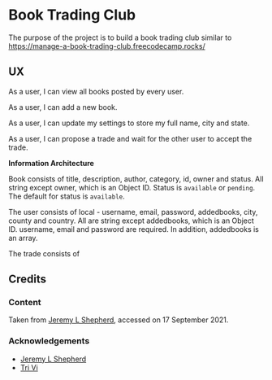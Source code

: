 # Book Trading Club

The purpose of the project is to build a book trading club similar to https://manage-a-book-trading-club.freecodecamp.rocks/

## UX

As a user, I can view all books posted by every user.

As a user, I can add a new book.

As a user, I can update my settings to store my full name, city and state.

As a user, I can propose a trade and wait for the other user to accept the trade.

**Information Architecture**

Book consists of title, description, author, category, id, owner and status.  All string except owner, which is an Object ID.  Status is `available` or `pending`.  The default for status is `available`. 

The user consists of local - username, email, password, addedbooks, city, county and country.  All are string except addedbooks, which is an Object ID.  username, email and password are required.  In addition, addedbooks is an array.

The trade consists of 

## Credits

### Content

Taken from [Jeremy L Shepherd](https://github.com/jeremylshepherd), accessed on 17 September 2021.

### Acknowledgements

- [Jeremy L Shepherd](https://jeremylshepherd.io/598a63ca1a426b0012850853)
- [Tri Vi](https://github.com/triminhvi/Book_Trading_Club)
